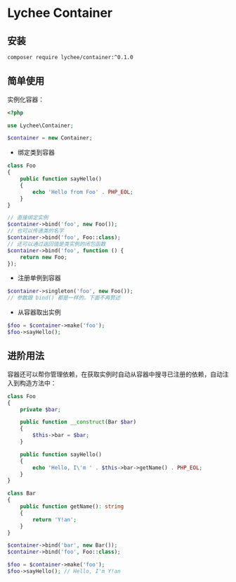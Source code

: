 # Lychee Container

## 安装

```bash
composer require lychee/container:^0.1.0
```

## 简单使用

实例化容器：

```PHP
<?php

use Lychee\Container;

$container = new Container;
```

- 绑定类到容器

```PHP
class Foo
{
    public function sayHello()
    {
        echo 'Hello from Foo' . PHP_EOL;
    }
}

// 直接绑定实例
$container->bind('foo', new Foo());
// 也可以传递类的名字
$container->bind('foo', Foo::class);
// 还可以通过返回值是类实例的闭包函数
$container->bind('foo', function () {
    return new Foo;
});
```

- 注册单例到容器

```PHP
$container->singleton('foo', new Foo());
// 参数跟 bind() 都是一样的，下面不再赘述
```

- 从容器取出实例

```PHP
$foo = $container->make('foo');
$foo->sayHello();
```

## 进阶用法

容器还可以帮你管理依赖，在获取实例时自动从容器中搜寻已注册的依赖，自动注入到构造方法中：

```PHP
class Foo
{
    private $bar;

    public function __construct(Bar $bar)
    {
        $this->bar = $bar;
    }

    public function sayHello()
    {
        echo 'Hello, I\'m ' . $this->bar->getName() . PHP_EOL;
    }
}

class Bar
{
    public function getName(): string
    {
        return 'Y!an';
    }
}

$container->bind('bar', new Bar());
$container->bind('foo', Foo::class);

$foo = $container->make('foo');
$foo->sayHello(); // Hello, I'm Y!an
```
